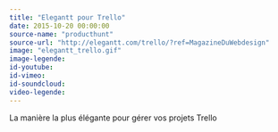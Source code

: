 ```yaml
---
title: "Elegantt pour Trello"
date: 2015-10-20 00:00:00
source-name: "producthunt"
source-url: "http://elegantt.com/trello/?ref=MagazineDuWebdesign"
image: "elegantt_trello.gif"
image-legende:
id-youtube:
id-vimeo:
id-soundcloud:
video-legende:
---
```


La manière la plus élégante pour gérer vos projets Trello
